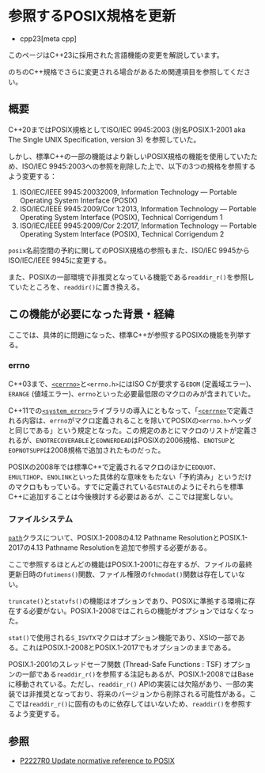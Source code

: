 # 参照するPOSIX規格を更新
* cpp23[meta cpp]

<!-- start lang caution -->

このページはC++23に採用された言語機能の変更を解説しています。

のちのC++規格でさらに変更される場合があるため関連項目を参照してください。

<!-- last lang caution -->

## 概要
C++20まではPOSIX規格としてISO/IEC 9945:2003 (別名POSIX.1-2001 aka The Single UNIX Specification, version 3) を参照していた。

しかし、標準C++の一部の機能はより新しいPOSIX規格の機能を使用していたため、ISO/IEC 9945:2003への参照を削除した上で、以下の3つの規格を参照するよう変更する：

1. ISO/IEC/IEEE 9945:20032009, Information Technology — Portable Operating System Interface (POSIX)
2. ISO/IEC/IEEE 9945:2009/Cor 1:2013, Information Technology — Portable Operating System Interface (POSIX), Technical Corrigendum 1
3. ISO/IEC/IEEE 9945:2009/Cor 2:2017, Information Technology — Portable Operating System Interface (POSIX), Technical Corrigendum 2

`posix`名前空間の予約に関してのPOSIX規格の参照もまた、ISO/IEC 9945からISO/IEC/IEEE 9945に変更する。

また、POSIXの一部環境で非推奨となっている機能である`readdir_r()`を参照していたところを、`readdir()`に置き換える。


## この機能が必要になった背景・経緯
ここでは、具体的に問題になった、標準C++が参照するPOSIXの機能を列挙する。

### errno
C++03まで、[`<cerrno>`](/reference/cerrno.md)と`<errno.h>`にはISO Cが要求する`EDOM` (定義域エラー)、`ERANGE` (値域エラー)、`errno`といった必要最低限のマクロのみが含まれていた。

C++11での[`<system_error>`](/reference/system_error.md)ライブラリの導入にともなって、「[`<cerrno>`](/reference/cerrno.md)で定義される内容は、`errno`がマクロ定義されることを除いてPOSIXの`<errno.h>`ヘッダと同じである」という規定となった。この規定のあとにマクロのリストが定義されるが、`ENOTRECOVERABLE`と`EOWNERDEAD`はPOSIXの2006規格、`ENOTSUP`と`EOPNOTSUPP`は2008規格で追加されたものだった。

POSIXの2008年では標準C++で定義されるマクロのほかに`EDQUOT`、`EMULTIHOP`、`ENOLINK`といった具体的な意味をもたない「予約済み」というだけのマクロももっている。すでに定義されている`ESTALE`のようにそれらを標準C++に追加することは今後検討する必要はあるが、ここでは提案しない。


### ファイルシステム
[`path`](/reference/filesystem/path.md)クラスについて、POSIX.1-2008の4.12 Pathname ResolutionとPOSIX.1-2017の4.13 Pathname Resolutionを追加で参照する必要がある。

ここで参照するほとんどの機能はPOSIX.1-2001に存在するが、ファイルの最終更新日時の`futimens()`関数、ファイル権限の`fchmodat()`関数は存在していない。

`truncate()`と`statvfs()`の機能はオプションであり、POSIXに準拠する環境に存在する必要がない。POSIX.1-2008ではこれらの機能がオプションではなくなった。

`stat()`で使用される`S_ISVTX`マクロはオプション機能であり、XSIの一部である。これはPOSIX.1-2008とPOSIX.1-2017でもオプションのままである。

POSIX.1-2001のスレッドセーフ関数 (Thread-Safe Functions : TSF) オプションの一部である`readdir_r()`を参照する注記もあるが、POSIX.1-2008ではBaseに移動されている。ただし、`readdir_r()` APIの実装には欠陥があり、一部の実装では非推奨となっており、将来のバージョンから削除される可能性がある。ここでは`readdir_r()`に固有のものに依存してはいないため、`readdir()`を参照するよう変更する。


## 参照
- [P2227R0 Update normative reference to POSIX](http://www.open-std.org/jtc1/sc22/wg21/docs/papers/2020/p2227r0.html)